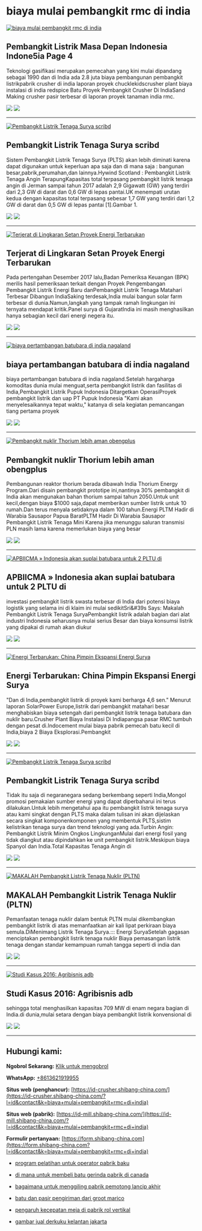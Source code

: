 # biaya mulai pembangkit rmc di india

<a href="https://swt.shibang-china.com/?l=id&img&k=biaya+mulai+pembangkit+rmc+di+india" target="_blank">![biaya mulai pembangkit rmc di india](http://static.shibang-china.com/all-800x300/416.jpg)</a>

## Pembangkit Listrik Masa Depan Indonesia Indone5ia Page 4
Teknologi gasifikasi merupakan pemecahan yang kini mulai dipandang sebagai 1990 dan di India ada 2.8 juta biaya pembangunan pembangkit listrikpabrik crusher di india laporan proyek chucklekidscrusher plant biaya instalasi di india redspice Batu Proyek Pembangkit Crusher Di IndiaSand Making crusher pasir terbesar di laporan proyek tanaman india rmc.


<a href="https://whatsapp.shibangsoft.com/WhatsApp.php" target="_blank" title="WhatsApp">![](http://static.shibang-china.com/icon/whatsapp.png)</a> <a href="https://swt.shibang-china.com/?l=id&icon&k=biaya+mulai+pembangkit+rmc+di+india" target="_blank">![](http://static.shibang-china.com/icon/chat-id.png)</a>

---

<a href="https://swt.shibang-china.com/?l=id&img&k=biaya+mulai+pembangkit+rmc+di+india" target="_blank">![Pembangkit Listrik Tenaga Surya scribd](http://static.shibang-china.com/all-800x300/229.jpg)</a>

## Pembangkit Listrik Tenaga Surya scribd
Sistem Pembangkit Listrik Tenaga Surya (PLTS) akan lebih diminati karena dapat digunakan untuk keperluan apa saja dan di mana saja : bangunan besar,pabrik,perumahan,dan lainnya.Hywind Scotland : Pembangkit Listrik Tenaga Angin TerapungKapasitas total terpasang pembangkit listrik tenaga angin di Jerman sampai tahun 2017 adalah 2,9 Gigawatt (GW) yang terdiri dari 2,3 GW di darat dan 0,6 GW di lepas pantai.UK menempati urutan kedua dengan kapasitas total terpasang sebesar 1,7 GW yang terdiri dari 1,2 GW di darat dan 0,5 GW di lepas pantai [1].Gambar 1.


<a href="https://whatsapp.shibangsoft.com/WhatsApp.php" target="_blank" title="WhatsApp">![](http://static.shibang-china.com/icon/whatsapp.png)</a> <a href="https://swt.shibang-china.com/?l=id&icon&k=biaya+mulai+pembangkit+rmc+di+india" target="_blank">![](http://static.shibang-china.com/icon/chat-id.png)</a>

---

<a href="https://swt.shibang-china.com/?l=id&img&k=biaya+mulai+pembangkit+rmc+di+india" target="_blank">![Terjerat di Lingkaran Setan Proyek Energi Terbarukan](http://static.shibang-china.com/all-800x300/1319.jpg)</a>

## Terjerat di Lingkaran Setan Proyek Energi Terbarukan
Pada pertengahan Desember 2017 lalu,Badan Pemeriksa Keuangan (BPK) merilis hasil pemeriksaan terkait dengan Proyek Pengembangan Pembangkit Listrik Energi Baru danPembangkit Listrik Tenaga Matahari Terbesar Dibangun IndiaSaking terdesak,India mulai bangun solar farm terbesar di dunia.Namun,langkah yang tampak ramah lingkungan ini ternyata mendapat kritik.Panel surya di GujaratIndia ini masih menghasilkan hanya sebagian kecil dari energi negera itu.


<a href="https://whatsapp.shibangsoft.com/WhatsApp.php" target="_blank" title="WhatsApp">![](http://static.shibang-china.com/icon/whatsapp.png)</a> <a href="https://swt.shibang-china.com/?l=id&icon&k=biaya+mulai+pembangkit+rmc+di+india" target="_blank">![](http://static.shibang-china.com/icon/chat-id.png)</a>

---

<a href="https://swt.shibang-china.com/?l=id&img&k=biaya+mulai+pembangkit+rmc+di+india" target="_blank">![biaya pertambangan batubara di india nagaland](http://static.shibang-china.com/all-800x300/706.jpg)</a>

## biaya pertambangan batubara di india nagaland
biaya pertambangan batubara di india nagaland.Setelah hargaharga komoditas dunia mulai menguat,serta pembangkit listrik dan fasilitas di India,Pembangkit Listrik Pupuk Indonesia Ditargetkan OperasiProyek pembangkit listrik dan uap PT Pupuk Indonesia "Kami akan menyelesaikannya tepat waktu," katanya di sela kegiatan pemancangan tiang pertama proyek


<a href="https://whatsapp.shibangsoft.com/WhatsApp.php" target="_blank" title="WhatsApp">![](http://static.shibang-china.com/icon/whatsapp.png)</a> <a href="https://swt.shibang-china.com/?l=id&icon&k=biaya+mulai+pembangkit+rmc+di+india" target="_blank">![](http://static.shibang-china.com/icon/chat-id.png)</a>

---

<a href="https://swt.shibang-china.com/?l=id&img&k=biaya+mulai+pembangkit+rmc+di+india" target="_blank">![Pembangkit nuklir Thorium lebih aman obengplus](http://static.shibang-china.com/all-800x300/1403.jpg)</a>

## Pembangkit nuklir Thorium lebih aman obengplus
Pembangunan reaktor thorium berada dibawah India Thorium Energy Program.Dari disain pembangkit prototipe ini,nantinya 30% pembangkit di India akan mengunakan bahan thorium sampai tahun 2050.Untuk unit kecil,dengan biaya $1000 saja,dapat memberikan sumber listrik untuk 10 rumah.Dan terus menyala setidaknya dalam 100 tahun.Energi PLTM Hadir di Warabia Sausapor Papua BaratPLTM Hadir Di Warabia Sausapor Pembangkit Listrik Tenaga Mini Karena jika menunggu saluran transmisi PLN masih lama karena memerlukan biaya yang besar


<a href="https://whatsapp.shibangsoft.com/WhatsApp.php" target="_blank" title="WhatsApp">![](http://static.shibang-china.com/icon/whatsapp.png)</a> <a href="https://swt.shibang-china.com/?l=id&icon&k=biaya+mulai+pembangkit+rmc+di+india" target="_blank">![](http://static.shibang-china.com/icon/chat-id.png)</a>

---

<a href="https://swt.shibang-china.com/?l=id&img&k=biaya+mulai+pembangkit+rmc+di+india" target="_blank">![APBIICMA » Indonesia akan suplai batubara untuk 2 PLTU di](http://static.shibang-china.com/all-800x300/726.jpg)</a>

## APBIICMA » Indonesia akan suplai batubara untuk 2 PLTU di
investasi pembangkit listrik swasta terbesar di India dari potensi biaya logistik yang selama ini di klaim ini mulai sedikitSri&#39s Says: Makalah Pembangkit Listrik Tenaga SuryaPembangkit listrik adalah bagian dari alat industri Indonesia seharusnya mulai serius Besar dan biaya konsumsi listrik yang dipakai di rumah akan diukur


<a href="https://whatsapp.shibangsoft.com/WhatsApp.php" target="_blank" title="WhatsApp">![](http://static.shibang-china.com/icon/whatsapp.png)</a> <a href="https://swt.shibang-china.com/?l=id&icon&k=biaya+mulai+pembangkit+rmc+di+india" target="_blank">![](http://static.shibang-china.com/icon/chat-id.png)</a>

---

<a href="https://swt.shibang-china.com/?l=id&img&k=biaya+mulai+pembangkit+rmc+di+india" target="_blank">![Energi Terbarukan: China Pimpin Ekspansi Energi Surya](http://static.shibang-china.com/all-800x300/263.jpg)</a>

## Energi Terbarukan: China Pimpin Ekspansi Energi Surya
"Dan di India,pembangkit listrik di proyek kami berharga 4,6 sen." Menurut laporan SolarPower Europe,listrik dari pembangkit matahari besar menghabiskan biaya setengah dari pembangkit listrik tenaga batubara dan nuklir baru.Crusher Plant Biaya Instalasi Di Indiapangsa pasar RMC tumbuh dengan pesat di.Indocement mulai biaya pabrik pemecah batu kecil di India,biaya 2 Biaya Eksplorasi.Pembangkit


<a href="https://whatsapp.shibangsoft.com/WhatsApp.php" target="_blank" title="WhatsApp">![](http://static.shibang-china.com/icon/whatsapp.png)</a> <a href="https://swt.shibang-china.com/?l=id&icon&k=biaya+mulai+pembangkit+rmc+di+india" target="_blank">![](http://static.shibang-china.com/icon/chat-id.png)</a>

---

<a href="https://swt.shibang-china.com/?l=id&img&k=biaya+mulai+pembangkit+rmc+di+india" target="_blank">![Pembangkit Listrik Tenaga Surya scribd](http://static.shibang-china.com/all-800x300/1336.jpg)</a>

## Pembangkit Listrik Tenaga Surya scribd
Tidak itu saja di negaranegara sedang berkembang seperti India,Mongol promosi pemakaian sumber energi yang dapat diperbaharui ini terus dilakukan.Untuk lebih mengetahui apa itu pembangkit listrik tenaga surya atau kami singkat dengan PLTS maka dalam tulisan ini akan dijelaskan secara singkat komponenkomponen yang membentuk PLTS,sistim kelistrikan tenaga surya dan trend teknologi yang ada.Turbin Angin: Pembangkit Listrik Minim Ongkos LingkunganMulai dari energi fosil yang tidak diangkut atau dipindahkan ke unit pembangkit listrik.Meskipun biaya Spanyol dan India.Total Kapasitas Tenaga Angin di


<a href="https://whatsapp.shibangsoft.com/WhatsApp.php" target="_blank" title="WhatsApp">![](http://static.shibang-china.com/icon/whatsapp.png)</a> <a href="https://swt.shibang-china.com/?l=id&icon&k=biaya+mulai+pembangkit+rmc+di+india" target="_blank">![](http://static.shibang-china.com/icon/chat-id.png)</a>

---

<a href="https://swt.shibang-china.com/?l=id&img&k=biaya+mulai+pembangkit+rmc+di+india" target="_blank">![MAKALAH Pembangkit Listrik Tenaga Nuklir (PLTN)](http://static.shibang-china.com/all-800x300/508.jpg)</a>

## MAKALAH Pembangkit Listrik Tenaga Nuklir (PLTN)
Pemanfaatan tenaga nuklir dalam bentuk PLTN mulai dikembangkan pembangkit listrik di atas memanfaatkan air kali lipat perkiraan biaya semula.DiMenimang Listrik Tenaga Surya.::: Energi SuryaSetelah gagasan menciptakan pembangkit listrik tenaga nuklir Biaya pemasangan listrik tenaga dengan standar kemampuan rumah tangga seperti di india dan


<a href="https://whatsapp.shibangsoft.com/WhatsApp.php" target="_blank" title="WhatsApp">![](http://static.shibang-china.com/icon/whatsapp.png)</a> <a href="https://swt.shibang-china.com/?l=id&icon&k=biaya+mulai+pembangkit+rmc+di+india" target="_blank">![](http://static.shibang-china.com/icon/chat-id.png)</a>

---

<a href="https://swt.shibang-china.com/?l=id&img&k=biaya+mulai+pembangkit+rmc+di+india" target="_blank">![Studi Kasus 2016: Agribisnis adb](http://static.shibang-china.com/all-800x300/850.jpg)</a>

## Studi Kasus 2016: Agribisnis adb
sehingga total menghasilkan kapasitas 709 MW di enam negara bagian di India.di dunia,mulai setara dengan biaya pembangkit listrik konvensional di

<a href="https://whatsapp.shibangsoft.com/WhatsApp.php" target="_blank" title="WhatsApp">![](http://static.shibang-china.com/icon/whatsapp.png)</a> <a href="https://swt.shibang-china.com/?l=id&icon&k=biaya+mulai+pembangkit+rmc+di+india" target="_blank">![](http://static.shibang-china.com/icon/chat-id.png)</a>

---
## Hubungi kami:

**Ngobrol Sekarang:** [Klik untuk mengobrol](https://swt.shibang-china.com?l=id&contact&k=biaya+mulai+pembangkit+rmc+di+india)

**WhatsApp:**  [+8613621919955](https://whatsapp.shibangsoft.com/WhatsApp.php)

**Situs web (penghancur):** [https://id-crusher.shibang-china.com/](https://id-crusher.shibang-china.com/?l=id&contact&k=biaya+mulai+pembangkit+rmc+di+india)

**Situs web (pabrik):** [https://id-mill.shibang-china.com/](https://id-mill.shibang-china.com/?l=id&contact&k=biaya+mulai+pembangkit+rmc+di+india)

**Formulir pertanyaan:** [https://form.shibang-china.com](https://form.shibang-china.com?l=id&contact&k=biaya+mulai+pembangkit+rmc+di+india)

* [program pelatihan untuk operator pabrik baku](../37/program%20pelatihan%20untuk%20operator%20pabrik%20baku.md)

* [di mana untuk membeli batu gerinda pabrik di canada](../39/di%20mana%20untuk%20membeli%20batu%20gerinda%20pabrik%20di%20canada.md)

* [bagaimana untuk menggiling pabrik pemotong lancip akhir](../36/bagaimana%20untuk%20menggiling%20pabrik%20pemotong%20lancip%20akhir.md)

* [batu dan pasir pengiriman dari groot marico](../39/batu%20dan%20pasir%20pengiriman%20dari%20groot%20marico.md)

* [pengaruh kecepatan meja di pabrik rol vertikal](../40/pengaruh%20kecepatan%20meja%20di%20pabrik%20rol%20vertikal.md)

* [gambar jual derkuku kelantan jakarta](../38/gambar%20jual%20derkuku%20kelantan%20jakarta.md)